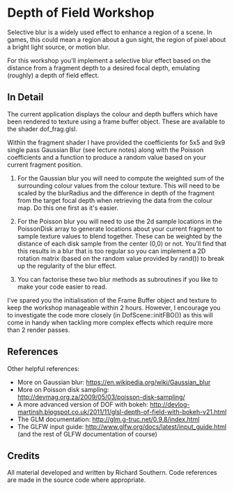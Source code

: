 # Depth of Field Workshop
Selective blur is a widely used effect to enhance a region of a scene. In games,
this could mean a region about a gun sight, the region of pixel about a bright
light source, or motion blur.

For this workshop you'll implement a selective blur effect based on the distance
from a fragment depth to a desired focal depth, emulating (roughly) a depth of
field effect.

## In Detail
The current application displays the colour and depth buffers which have been
rendered to texture using a frame buffer object. These are available to the shader
dof_frag.glsl.

Within the fragment shader I have provided the coefficients for 5x5 and 9x9 single
pass Gaussian Blur (see lecture notes) along with the Poisson coefficients and a
function to produce a random value based on your current fragment position.

1) For the Gaussian blur you will need to compute the weighted sum of the surrounding
colour values from the colour texture. This will need to be scaled by the blurRadius
and the difference in depth of the fragment from the target focal depth when
retrieving the data from the colour map. Do this one first as it's easier.

2) For the Poisson blur you will need to use the 2d sample locations in the PoissonDisk
array to generate locations about your current fragment to sample texture values to
blend together. These can be weighted by the distance of each disk sample from the
center (0,0) or not. You'll find that this results in a blur that is too regular so
you can implement a 2D rotation matrix (based on the random value provided by rand())
to break up the regularity of the blur effect.

3) You can factorise these two blur methods as subroutines if you like to make your
code easier to read.

I've spared you the initialisation of the Frame Buffer object and texture to keep
the workshop manageable within 2 hours. However, I encourage you to investigate
the code more closely (in DofScene::initFBO()) as this will come in handy when tackling
more complex effects which require more than 2 render passes.

## References
Other helpful references:
* More on Gaussian blur: https://en.wikipedia.org/wiki/Gaussian_blur
* More on Poisson disk sampling: http://devmag.org.za/2009/05/03/poisson-disk-sampling/
* A more advanced version of DOF with bokeh: http://devlog-martinsh.blogspot.co.uk/2011/11/glsl-depth-of-field-with-bokeh-v21.html
* The GLM documentation: http://glm.g-truc.net/0.9.8/index.html
* The GLFW input guide: http://www.glfw.org/docs/latest/input_guide.html (and the rest of GLFW documentation of course)

## Credits
All material developed and written by Richard Southern.
Code references are made in the source code where appropriate.
